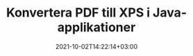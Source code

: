 ---
############################# Static ############################
layout: "autogen-gist"
date: 2021-10-02T14:22:14+03:00
draft: false
path: "sv/total/java/conversion/pdf-to-xps/"
other_out_formats: "DOC DOCX DOCM DOT DOTX DOTM TXT RTF HTML HTM MHTML MHT XLS XLSX XLSM XLSB XLT XLTX XLTM XLAM CSV TSV DIF SXC FODS PPT PPTX PPTM PPS PPSX PPSM POT POTX POTM ODT OTT OTP ODP ODS EMZ WMZ SVG SVGZ XPS TEX DCM WMF EMF BMP PNG GIF JPEG TIFF ICO WEBP JP2 TGA PSB PSD EPUB MD DICOM FODP JPG"
ad_headline: "Konvertera PDF till XPS | Java"
ad_description: "Mest exakta PDF till XPS dokumentkonverteringslösning för Java-applikationer."

############################# Head ############################
head_title: "Konvertera PDF till XPS i Java – PDF Conversion API"
head_description: "Konvertera PDF till XPS i Java-applikationer. Snabb och exakt PDF till XPS konvertering API för Java för att konvertera PDF till dokument, bilder och 100+ andra filformat."

############################# Header ############################
title: "Konvertera PDF till XPS i Java-applikationer"
description: "Konvertera PDF-filer till XPS i Java-applikationer med hjälp av flexibla dokumentkonverteringsfunktioner för att manipulera utseendet på det konverterade dokumentformatet. Konvertera enkelt hela dokumentet på en gång eller välj specifika sidor i PDF-filen baserat på de selektiva sidnumren eller sidintervallen och konvertera till ett brett utbud av dokumentformat som stöds som ordbehandlingsdokument, Excel-kalkylblad, PowerPoint-presentationer, Photoshop, eBook, webb och bilder."

############################# SubMenu ############################
submenu:
    enable: false

############################# Content ############################
content:
    enable: true
    block:
    - title_left: "Hur man konverterar PDF till XPS i Java"
      content_left: |
          Utför PDF-filer till XPS-filkonvertering i Java med tre enkla steg. Använd kodexemplet nedan – visa det konverterade dokumentet som det är eller rendera det vidare för att visa det som en HTML-fil utan att installera någon extern programvara.

          -   Skapa en ny instans av klassen **Converter** och ladda PDF-filen
          -   Ställ in **ConvertOptions** för XPS-filtypen
          -   Anrop **Convert** för klassinstansen **Converter** för konvertering till XPS
          -   Ställ in alternativ för HTML-visare
          -   Skapa **Viewer**-objekt för att se konverterad XPS som HTML
          
      title_right: "Nedladdningar och installationsinstruktioner"
      content_right: |
          Du behöver namnrymder `GroupDocs.Conversion` och `GroupDocs.Viewer` för att konvertera mellan 100+ dokument och bildfilformat som PDF, Microsoft Word, Excel, PowerPoint, Project, Visio, Outlook, HTML och diagram. Utforska andra [Java API:er för Office-dokument](https://products.conholdate.com/total/java/) som erbjuds av Conholdate.Total.
          
          Hämta respektive monteringsfiler från [Nedladdningar](https://downloads.conholdate.com/total/java) eller hämta hela paketet från [Maven](https://repository.conholdate.com/webapp/#/artifacts/browse/tree/General/repo) för att lägga till `Conholdate.Total` direkt i din arbetsyta.
          
      gisthash: "1b2b5b5a97415ef538ac358347f27174"
      gistfile: "pdf-to-word-conversion-in-java-and-html-viewer.java"

    - title_left: "Konvertera PDF till Word-dokument i Java"
      content_left: |
          Det blir lättare att konvertera från PDF till ett Word-dokument i Java-baserade applikationer med Conholdate.Total API:er. PDF-filen förvandlas perfekt till en Word-fil (DOCX) och stöder ytterligare en uppsättning dokumentformateringsfunktioner för att anpassa utdatafilens layout för att matcha dina behov. Du kan enkelt redigera innehållet som text, tabeller, bilder och listor från det konverterade Word-dokumentet.

          -   Skapa en ny instans av klassen **Converter** och ladda **PDF** som indatafil
          -   Instantiera **WordProcessingConvertOptions** som konverteringsalternativ
          -   Anrop **Convert** för klassinstansen **Converter** för konvertering till **DOCX**
          
      title_right: "Extraktion av källdokumentinformation"
      content_right: |
          Funktionen för extrahering av dokumentinformation gör det inte bara möjligt att få den grundläggande informationen om källdokumentfilen, utan den stöder också extrahering av värdefull filformatsspecifik information som projektstart- och slutdatum för en Microsoft Project-fil, eventuella utskriftsrestriktioner för ett PDF-dokument, lista över mappar som ingår i en Outlook-datafil etc.

          Konvertera populära dokumentfilformat på olika operativsystem som Windows, Linux eller macOS medan du använder utvecklingsmiljöer som NetBeans, IntelliJ IDEA och Eclipse.
          
      gisthash: "1b2b5b5a97415ef538ac358347f27174"
      gistfile: "pdf-to-word-conversion.java"

    - title_left: "Konvertera PDF till Excel i Java"
      content_left: |
          Vänd PDF till Excel-kalkylblad med några rader Java-kod. Innehållet i en PDF-fil konverteras till rader och kolumner i ett Excel-kalkylblad som enkelt kan redigeras efter behov. En PDF-fil kan konverteras till dessa kalkylbladsformat (XLS, XLSX, XLSM, XLSB, XLTX, XLT), OpenDocument (ODS, OTS) och Apple iWork Numbers.

          -   Skapa en ny instans av klassen **Converter** och ladda **PDF** som indatafil
          -   Instantera **SpreadsheetConvertOptions** som konverteringsalternativ
          -   Anrop **Convert** för klassinstansen **Converter** för konvertering till **XLSX**
        
      title_right: "Cacha konverterade dokumentresultat"
      content_right: |
          I vissa fall är den konverterade dokumentstorleken större och det tar tid att konvertera. Dokumentkonverteringsbiblioteket erbjuder cachningsfunktionen för att effektivt hantera sådana situationer och påskynda den upprepade konverteringsprocessen. Aktivera ICache-gränssnittet för att arbeta med anpassad cache-implementering med hjälp av tilläggspunkten och kontrollera cachekonverteringen, som du föredrar.

          Konverteringsresultatet sparas på den lokala enheten som standard men alla typer av cachelagring kan stödjas genom att implementera lämpliga gränssnitt som Amazon S3, Dropbox, Google Drive, Windows Azure, Reddis eller något annat.
          
      gisthash: "1b2b5b5a97415ef538ac358347f27174"
      gistfile: "pdf-to-excel-conversion.java"

    - title_left: "Konvertera PDF till PowerPoint i Java"
      content_left: |
          Att konvertera PDF till PowerPoint (PPT, PPTX)-bilder går snabbare med Conholdate.Total för Java API:er. När du har konverterat kan du enkelt redigera PowerPoint-presentationer och bilder i Microsoft PowerPoint.

          -   Skapa en ny instans av klassen **Converter** och ladda **PDF** som indatafil
          -   Instantera **PresentationConvertOptions** som konverteringsalternativ
          -   Anrop **Convert** för klassinstansen **Converter** för konvertering till **PPTX**
          
      title_right: "Ladda och konvertera fjärrplacerade dokument"
      content_right: |
          Med Conholdate.Total för Java – utvecklare kan ladda och konvertera dokument från olika fjärrplatser och molndokumentlagringsresurser som Amazon S3, Microsoft Azure Blob, FTP, lokal disk, stream eller en enkel URL. Du behöver bara specificera metoden för att erhålla fjärrbelägen dokumentström och sedan skicka den vidare till Converter-klassen som en konstruktor.
          
          [Java PDF-konverteringsbiblioteket](https://products.groupdocs.com/conversion/java/) stöder också inläsning och konvertering av dokument som är skyddade med ett lösenord i dina Java-baserade applikationer.
          
      gisthash: "1b2b5b5a97415ef538ac358347f27174"
      gistfile: "pdf-to-powerpoint-conversion.java"

    - title_left: "Konvertera PDF till bilder i Java"
      content_left: |
          Konvertera PDF till bildformat som JPG, PNG, GIF, BMP, TIFF och många andra med en exakt bildkvalitet och upplösning. Förvandla hela PDF-filen eller välj från några utvalda sidor att konvertera till bilderna.

          -   Skapa en ny instans av klassen **Converter** och ladda **PDF** som indatafil
          -   Deklarera att **SavePageStream** delegerat för att spara konverterad dokumentsida i stream
          -   Ange **JPG** som önskat utdataformat genom att skicka **ImageConvertOptions**-objektet till det
          -   Anrop **Convert** för klassinstansen **Converter** för konvertering till **JPG**
          
      title_right: "Lägg till text- eller bildvattenstämplar i dokument"
      content_right: |
          Konvertera dokument exakt som originalfilen och använd text- eller bildvattenstämplar på de konverterade dokumentsidorna. Stämpla vattenstämplarna smart med en handfull uppsättning vattenstämpelalternativ för att hantera teckensnitt, färg, bredd, höjd, rotationsvinkel, transparens och placera vattenstämpeln i bakgrunden på dokumentsidorna.
          
          Den automatiska identifieringen av källdokumentformatet är en annan användbar funktion för att hämta själva filtillägget i vissa fall där källfilen presenteras i form av byteström. Utvecklare kan också få en komplett lista över alla konverteringsformat som stöds när de konverterar ett dokument till ett annat filformat genom att anropa **GetPossibleConversions**-metoden för Converter-objekt.
          
      gisthash: "1b2b5b5a97415ef538ac358347f27174"
      gistfile: "pdf-to-image-conversion.java"

############################# About Formats ############################
about_formats:
    enable: false
############################# More Formats ############################
more_formats:
    enable: true
    auto: false
    other_out_formats: DOC DOCX DOCM DOT DOTX DOTM TXT RTF HTML HTM MHTML MHT XLS XLSX XLSM XLSB XLT XLTX XLTM XLAM CSV TSV DIF SXC FODS PPT PPTX PPTM PPS PPSX PPSM POT POTX POTM ODT OTT OTP ODP ODS EMZ WMZ SVG SVGZ XPS TEX DCM WMF EMF BMP PNG GIF JPEG TIFF ICO WEBP JP2 TGA PSB PSD EPUB MD DICOM FODP JPG
############################# Back to top ###############################
back_to_top:
  enable: true
---